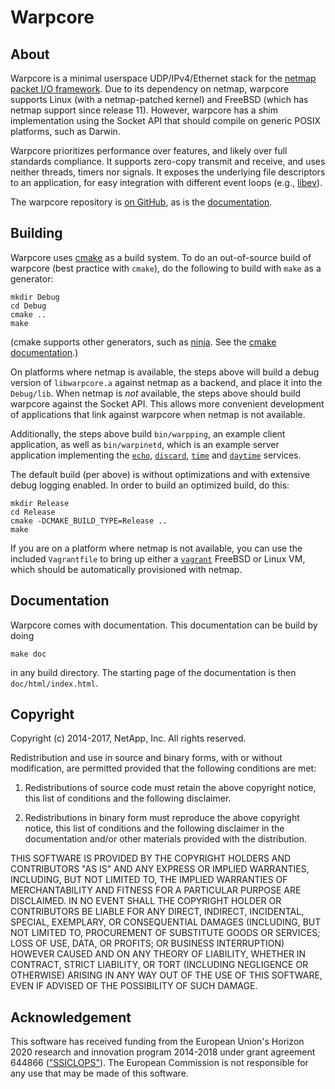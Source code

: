# Warpcore

## About

Warpcore is a minimal userspace UDP/IPv4/Ethernet stack for the [netmap packet
I/O framework](http://info.iet.unipi.it/~luigi/netmap/). Due to its dependency
on netmap, warpcore supports Linux (with a netmap-patched kernel) and FreeBSD
(which has netmap support since release 11). However, warpcore has a shim
implementation using the Socket API that should compile on generic POSIX
platforms, such as Darwin.

Warpcore prioritizes performance over features, and likely over full standards
compliance. It supports zero-copy transmit and receive, and uses neither
threads, timers nor signals. It exposes the underlying file descriptors to an
application, for easy integration with different event loops (e.g.,
[libev](http://software.schmorp.de/pkg/libev.html)).

The warpcore repository is [on GitHub](https://github.com/NTAP/warpcore), as is
the [documentation](https://ntap.github.io/warpcore/).

## Building

Warpcore uses [cmake](https://cmake.org/) as a build system. To do an
out-of-source build of warpcore (best practice with `cmake`), do the following
to build with `make` as a generator:

    mkdir Debug
    cd Debug
    cmake ..
    make

(cmake supports other generators, such as [ninja](https://ninja-build.org/). See
the [cmake
documentation](https://cmake.org/cmake/help/v3.7/manual/cmake-generators.7.html).)

On platforms where netmap is available, the steps above will build a debug
version of `libwarpcore.a` against netmap as a backend, and place it into the
`Debug/lib`. When netmap is *not* available, the steps above should build
warpcore against the Socket API. This allows more convenient development of
applications that link against warpcore when netmap is not available.

Additionally, the steps above build `bin/warpping`, an example client
application, as well as `bin/warpinetd`, which is an example server application
implementing the [`echo`](https://www.ietf.org/rfc/rfc862.txt),
[`discard`](https://www.ietf.org/rfc/rfc863.txt),
[`time`](https://www.ietf.org/rfc/rfc868.txt) and
[`daytime`](https://www.ietf.org/rfc/rfc867.txt) services.

The default build (per above) is without optimizations and with extensive debug
logging enabled. In order to build an optimized build, do this:

    mkdir Release
    cd Release
    cmake -DCMAKE_BUILD_TYPE=Release ..
    make

If you are on a platform where netmap is not available, you can use the included
`Vagrantfile` to bring up either a [`vagrant`](https://www.vagrantup.com/)
FreeBSD or Linux VM, which should be automatically provisioned with netmap.


## Documentation

Warpcore comes with  documentation. This documentation can be build by doing

    make doc

in any build directory. The starting page of the documentation is then
`doc/html/index.html`.


## Copyright

Copyright (c) 2014-2017, NetApp, Inc.
All rights reserved.

Redistribution and use in source and binary forms, with or without modification,
are permitted provided that the following conditions are met:

1. Redistributions of source code must retain the above copyright notice, this
   list of conditions and the following disclaimer.

2. Redistributions in binary form must reproduce the above copyright notice,
   this list of conditions and the following disclaimer in the documentation
   and/or other materials provided with the distribution.

THIS SOFTWARE IS PROVIDED BY THE COPYRIGHT HOLDERS AND CONTRIBUTORS "AS IS" AND
ANY EXPRESS OR IMPLIED WARRANTIES, INCLUDING, BUT NOT LIMITED TO, THE IMPLIED
WARRANTIES OF MERCHANTABILITY AND FITNESS FOR A PARTICULAR PURPOSE ARE
DISCLAIMED. IN NO EVENT SHALL THE COPYRIGHT HOLDER OR CONTRIBUTORS BE LIABLE FOR
ANY DIRECT, INDIRECT, INCIDENTAL, SPECIAL, EXEMPLARY, OR CONSEQUENTIAL DAMAGES
(INCLUDING, BUT NOT LIMITED TO, PROCUREMENT OF SUBSTITUTE GOODS OR SERVICES;
LOSS OF USE, DATA, OR PROFITS; OR BUSINESS INTERRUPTION) HOWEVER CAUSED AND ON
ANY THEORY OF LIABILITY, WHETHER IN CONTRACT, STRICT LIABILITY, OR TORT
(INCLUDING NEGLIGENCE OR OTHERWISE) ARISING IN ANY WAY OUT OF THE USE OF THIS
SOFTWARE, EVEN IF ADVISED OF THE POSSIBILITY OF SUCH DAMAGE.


## Acknowledgement

This software has received funding from the European Union's Horizon 2020
research and innovation program 2014-2018 under grant agreement 644866
(["SSICLOPS"](https://ssiclops.eu/)). The European Commission is not responsible
for any use that may be made of this software.


[//]: # (@example ping.c)
[//]: # (@example inetd.c)
